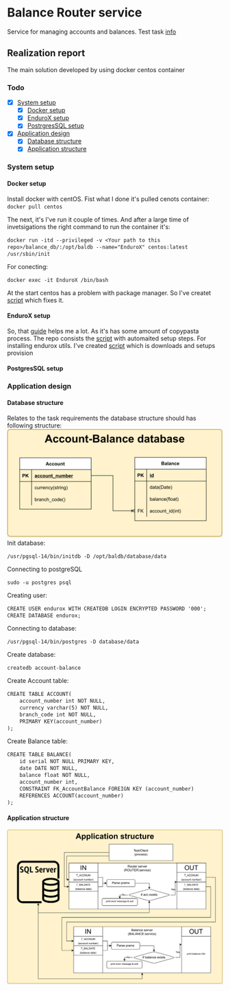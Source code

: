 # Balance Router service
Service for managing accounts and balances. Test task [info](./TASK_INFO.md)

## Realization report
The main solution developed by using docker centos container

### Todo
 - [X] [System setup](#system_setup)
	 - [X] [Docker setup](#docker_setup)
	 - [X] [EnduroX setup](#endurox_setup)
	 - [X] [PostrgresSQL setup](#database_setup)
 - [X] [Application design](#application_setup)
	 - [X] [Database structure](#database_structure)
	 - [X] [Application structure](#application_structure)

### <a name="system_setup"></a> System setup
#### <a name="docker_setup"></a> Docker setup
Install docker with centOS. Fist what I done it's pulled cenots container:
`docker pull centos`

The next, it's I've run it couple of times. And after a large time of invetsigations the right command to run the container it's:
```
docker run -itd --privileged -v <Your path to this repo>/balance_db/:/opt/baldb --name="EnduroX" centos:latest /usr/sbin/init
```
For conecting:
```
docker exec -it EnduroX /bin/bash
```
At the start centos has a problem with package manager. So I've createt [script](./centos_setup.sh) which fixes it.
#### <a name="endurox_setup"></a> EnduroX setup
So, that [guide](https://www.endurox.org/dokuwiki/doku.php?id=endurox:v8.0.x:guides:getting_started_tutorial#_creating_the_server_process) helps me a lot. As it's has some amount of copypasta process. The repo consists the [script](./admin_setup) with automaited setup steps.
For installing endurox utils. I've created [script](./endurox_setup.sh) which is downloads and setups provision

#### <a name="database_setup"></a> PostgresSQL setup

### <a name="application_setup"></a> Application design
#### <a name="database_structure"></a> Database structure
Relates to the task requirements the database structure should has following structure:
![database](./resources/account_balance_database.svg)
Init database:
```
/usr/pgsql-14/bin/initdb -D /opt/baldb/database/data
```
Connecting to postgreSQL
```
sudo -u postgres psql
```
Creating user:
```
CREATE USER endurox WITH CREATEDB LOGIN ENCRYPTED PASSWORD '000';
CREATE DATABASE endurox;
```
Connecting to database:
```
/usr/pgsql-14/bin/postgres -D database/data
```
Create database:
```
createdb account-balance
```

Create Account table:
```
CREATE TABLE ACCOUNT(
	account_number int NOT NULL,
	currency varchar(5) NOT NULL,
	branch_code int NOT NULL,
	PRIMARY KEY(account_number)
);
```
Create Balance table:
```
CREATE TABLE BALANCE(
	id serial NOT NULL PRIMARY KEY,
	date DATE NOT NULL,
	balance float NOT NULL,
	account_number int,
	CONSTRAINT FK_AccountBalance FOREIGN KEY (account_number)
	REFERENCES ACCOUNT(account_number)
);
```

#### <a name="application_structure"></a> Application structure
![application](./resources/account_balance.svg)

